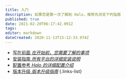 ```yaml
---
title: 入门
description: 如果您是第一次了解到 Halo，推荐先浏览下列指南
published: true
date: 2021-02-20T06:17:42.091Z
tags: 
editor: markdown
dateCreated: 2020-11-13T15:12:33.974Z
---
```


- [写在前面 *在开始前，您需要了解的事项*](/install/prepare)
- [安装指南 *所有平台的详细安装说明*](/install/index)
- [配置参考 *Halo 的详细配置介绍*](/install/config)
- [版本升级 *版本升级指南*](/install/upgrade)
{.links-list}